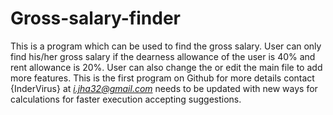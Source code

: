 # Gross-salary-finder
This is a program which can be used to find the gross salary.
User can only find his/her gross salary if the dearness allowance of the user is 40% and rent allowance is 20%.
User can also change the or edit the main file to add more features. This is the first program on Github
for more details contact {InderVirus} at *i.jha32@gmail.com*
needs to be updated with new ways for calculations for faster execution accepting suggestions. 
